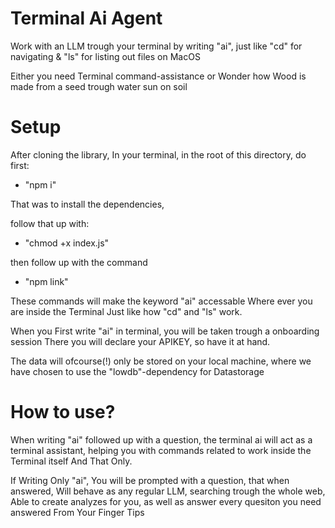 # Terminal Ai Agent

Work with an LLM trough your terminal by writing "ai", 
just like "cd" for navigating & "ls" for listing out files 
on MacOS

Either you need Terminal command-assistance
or 
Wonder how Wood is made from a seed trough water sun on soil



# Setup

After cloning the library, In your terminal, in the root of this directory, 
do first:
  - "npm i"
    
That was to install the dependencies,

follow that up with:
  - "chmod +x index.js"
    
then follow up with the command
  - "npm link"

    
These commands will make the keyword "ai" accessable
Where ever you are inside the Terminal 
Just like how "cd" and "ls" work.


When you First write "ai" in terminal, you will be taken trough a onboarding session
There you will declare your APIKEY, so have it at hand.

The data will ofcourse(!) only be stored on your local machine,
where we have chosen to use the "lowdb"-dependency for Datastorage


# How to use?

When writing "ai" followed up with a question, the terminal ai will act as a terminal assistant, helping you with commands related to work inside the Terminal itself And That Only.


If Writing Only "ai", You will be prompted with a question, that when answered, Will behave as any regular LLM, searching trough the whole web, Able to create analyzes for you, as well as answer every quesiton you need answered From Your Finger Tips

